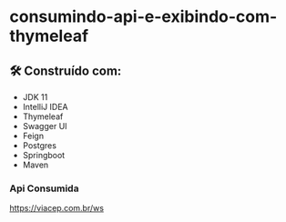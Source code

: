 # consumindo-api-e-exibindo-com-thymeleaf



## 🛠️  Construído com:

 - JDK 11
 - IntelliJ IDEA
 - Thymeleaf
 - Swagger UI
 - Feign
 - Postgres
 - Springboot
 - Maven

### Api Consumida
 https://viacep.com.br/ws
